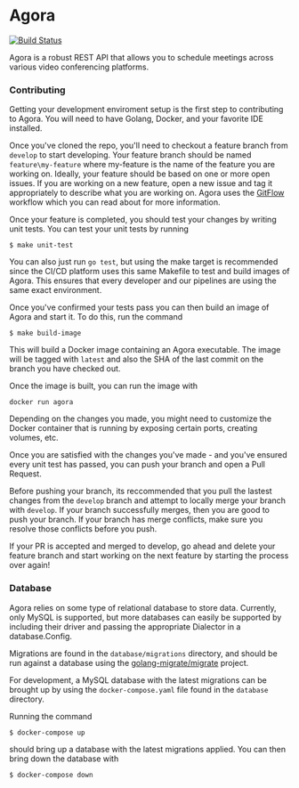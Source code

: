# Agora
[![Build Status](https://travis-ci.com/jake-hansen/agora.svg?token=HxiSsV9Yc7FqVgAY9svs&branch=main)](https://travis-ci.com/jake-hansen/agora)

Agora is a robust REST API that allows you to schedule meetings across various video conferencing platforms.

### Contributing
Getting your development enviroment setup is the first step to contributing to Agora. You will need to have Golang, Docker, and your favorite IDE installed.

Once you've cloned the repo, you'll need to checkout a feature branch from `develop` to start developing. Your feature branch should be named `feature\my-feature` where my-feature is the name of the feature you are working on. Ideally, your feature should be based on one or more open issues. If you are working on a new feature, open a new issue and tag it appropriately to describe what you are working on. Agora uses the [GitFlow](https://www.atlassian.com/git/tutorials/comparing-workflows/gitflow-workflow) workflow which you can read about for more information.

Once your feature is completed, you should test your changes by writing unit tests. You can test your unit tests by running
```shell
$ make unit-test
```
You can also just run `go test`, but using the make target is recommended since the CI/CD platform uses this same Makefile to test and build images of Agora. This ensures that every developer and our pipelines are using the same exact environment.

Once you've confirmed your tests pass you can then build an image of Agora and start it. To do this, run the command
```shell
$ make build-image
```
This will build a Docker image containing an Agora executable. The image will be tagged with `latest` and also the SHA of the last commit on the branch you have checked out.

Once the image is built, you can run the image with
```shell
docker run agora
```
Depending on the changes you made, you might need to customize the Docker container that is running by exposing certain ports, creating volumes, etc. 

Once you are satisfied with the changes you've made - and you've ensured every unit test has passed, you can push your branch and open a Pull Request.

Before pushing your branch, its reccommended that you pull the lastest changes from the `develop` branch and attempt to locally merge your branch with `develop`. If your branch successfully merges, then you are good to push your branch. If your branch has merge conflicts, make sure you resolve those conflicts before you push.

If your PR is accepted and merged to develop, go ahead and delete your feature branch and start working on the next feature by starting the process over again!

### Database
Agora relies on some type of relational database to store data. Currently, only MySQL is supported, but more databases can easily be supported by including their driver and passing the appropriate Dialector in a database.Config.

Migrations are found in the `database/migrations` directory, and should be run against a database using the [golang-migrate/migrate](https://github.com/golang-migrate/migrate) project.

For development, a MySQL database with the latest migrations can be brought up by using the `docker-compose.yaml` file found in the `database` directory.

Running the command
```sh
$ docker-compose up
```

should bring up a database with the latest migrations applied. You can then bring down the database with

```sh
$ docker-compose down
```